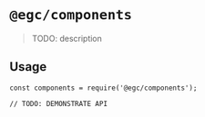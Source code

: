# `@egc/components`

> TODO: description

## Usage

```
const components = require('@egc/components');

// TODO: DEMONSTRATE API
```
